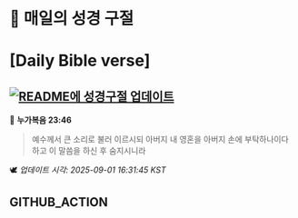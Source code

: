 # 🙏 매일의 성경 구절
# [Daily Bible verse]
## [![README에 성경구절 업데이트](https://github.com/DONGSUKA/first_test/actions/workflows/update-readme-bible.yml/badge.svg)](https://github.com/DONGSUKA/first_test/actions/workflows/update-readme-bible.yml)
<!-- START_BIBLE_VERSE -->
📖 **누가복음 23:46**
> 예수께서 큰 소리로 불러 이르시되 아버지 내 영혼을 아버지 손에 부탁하나이다 하고 이 말씀을 하신 후 숨지시니라

🕊️ _업데이트 시각: 2025-09-01 16:31:45 KST_
  <!-- END_BIBLE_VERSE -->
## GITHUB_ACTION
